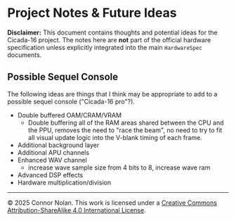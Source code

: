 # Project Notes & Future Ideas

**Disclaimer:** This document contains thoughts and potential ideas for the Cicada-16 project. The notes here are **not** part of the official hardware specification unless explicitly integrated into the main `HardwareSpec` documents.

## Possible Sequel Console

The following ideas are things that I think may be appropriate to add to a possible sequel console ("Cicada-16 pro"?).

- Double buffered OAM/CRAM/VRAM
  - Double buffering all of the RAM areas shared between the CPU and the PPU, removes the need to "race the beam", no need to try to fit all visual update logic into the V-blank timing of each frame.
- Additional background layer
- Additional APU channels
- Enhanced WAV channel
  - increase wave sample size from 4 bits to 8, increase wave ram
- Advanced DSP effects
- Hardware multiplication/division

---

© 2025 Connor Nolan. This work is licensed under a
[Creative Commons Attribution-ShareAlike 4.0 International License](http://creativecommons.org/licenses/by-sa/4.0/).
